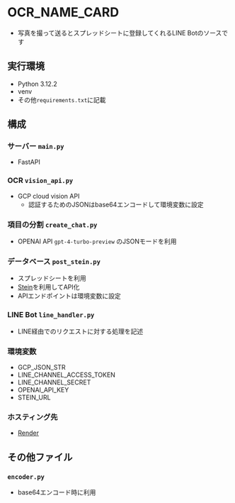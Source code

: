 # OCR_NAME_CARD

- 写真を撮って送るとスプレッドシートに登録してくれるLINE Botのソースです

## 実行環境

- Python 3.12.2
- venv
- その他`requirements.txt`に記載

## 構成

### サーバー `main.py`

- FastAPI

### OCR `vision_api.py`

- GCP cloud vision API
  - 認証するためのJSONはbase64エンコードして環境変数に設定

### 項目の分割 `create_chat.py`

- OPENAI API `gpt-4-turbo-preview` のJSONモードを利用

### データベース `post_stein.py`

- スプレッドシートを利用
- [Stein](https://steinhq.com/)を利用してAPI化
- APIエンドポイントは環境変数に設定

### LINE Bot `line_handler.py`

- LINE経由でのリクエストに対する処理を記述

### 環境変数

- GCP_JSON_STR
- LINE_CHANNEL_ACCESS_TOKEN
- LINE_CHANNEL_SECRET
- OPENAI_API_KEY
- STEIN_URL

### ホスティング先

- [Render](https://render.com/)

## その他ファイル

### `encoder.py`

- base64エンコード時に利用
